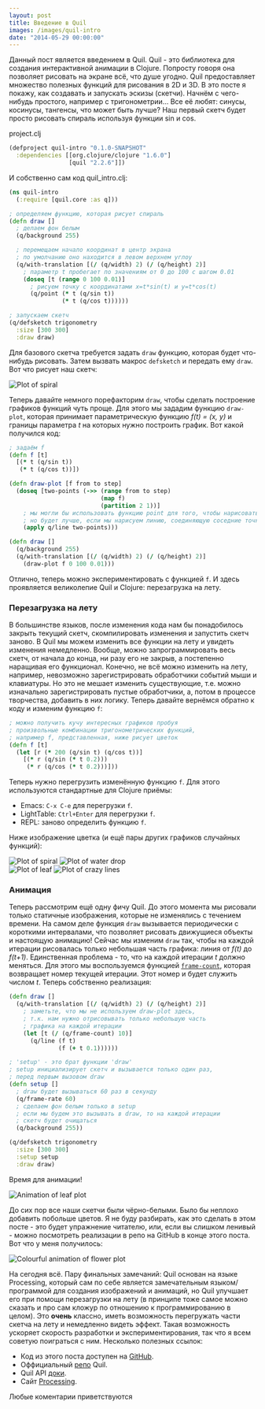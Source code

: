 ```yaml
---
layout: post
title: Введение в Quil
images: /images/quil-intro
date: "2014-05-29 00:00:00"
---
```


Данный пост является введением в Quil. Quil - это библиотека для создания интерактивной анимации в Clojure. Попросту говоря она позволяет рисовать на экране всё, что душе угодно. Quil предоставляет множество полезных функций для рисования в 2D и 3D. В это посте я покажу, как создавать и запускать эскизы (скетчи). Начнём с чего-нибудь простого, например с тригонометрии... Все её любят: синусы, косинусы, тангенсы, что может быть лучше? Наш первый скетч будет просто рисовать спираль используя функции sin и cos.

project.clj

```clojure
(defproject quil-intro "0.1.0-SNAPSHOT"
  :dependencies [[org.clojure/clojure "1.6.0"]
                 [quil "2.2.6"]])
```

И собственно сам код quil_intro.clj:

```clojure
(ns quil-intro
  (:require [quil.core :as q]))

; определяем функцию, которая рисует спираль
(defn draw []
  ; делаем фон белым
  (q/background 255)

  ; перемещаем начало координат в центр экрана
  ; по умолчанию оно находится в левом верхнем углоу
  (q/with-translation [(/ (q/width) 2) (/ (q/height) 2)]
    ; параметр t пробегает по значениям от 0 до 100 с шагом 0.01
    (doseq [t (range 0 100 0.01)]
      ; рисуем точку с координатами x=t*sin(t) и y=t*cos(t)
      (q/point (* t (q/sin t))
               (* t (q/cos t))))))

; запускаем скетч
(q/defsketch trigonometry
  :size [300 300]
  :draw draw)
```

Для базового скетча требуется задать `draw` функцию, которая будет что-нибудь рисовать. Затем вызвать макрос `defsketch` и передать ему `draw`. Вот что рисует наш скетч:

![Plot of spiral]({{page.images}}/spiral.png)

Теперь давайте немного порефакторим `draw`, чтобы сделать построение графиков функций чуть проще. Для этого мы зададим функцию `draw-plot`, которая принимает параметрическую функцию *f(t) = (x, y)* и границы параметра *t* на которых нужно построить график. Вот какой получился код:

```clojure
; задаём f
(defn f [t]
  [(* t (q/sin t))
   (* t (q/cos t))])

(defn draw-plot [f from to step]
  (doseq [two-points (->> (range from to step)
                          (map f)
                          (partition 2 1))]
    ; мы могли бы использовать функцию point для того, чтобы нарисовать точку
    ; но будет лучше, если мы нарисуем линию, соединяющую соседние точки графика
    (apply q/line two-points)))

(defn draw []
  (q/background 255)
  (q/with-translation [(/ (q/width) 2) (/ (q/height) 2)]
    (draw-plot f 0 100 0.01)))
```

Отлично, теперь можно экспериментировать с функцией `f`. И здесь проявляется великолепие Quil и Clojure: перезагрузка на лету.

### Перезагрузка на лету
В большинстве языков, после изменения кода нам бы понадобилось закрыть текущий скетч, скомпилировать изменения и запустить скетч заново. В Quil мы можем изменить все функции на лету и увидеть изменения немедленно. Вообще, можно запрограммировать весь скетч, от начала до конца, ни разу его не закрыв, а постепенно наращивая его функционал. Конечно, не всё можно изменить на лету, например, невозможно зарегистрировать обработчики событий мыши и клавиатуры. Но это не мешает изменить существующие, т.е. можно изначально зарегистрировать пустые обработчики, а, потом в процессе творчества, добавить в них логику. Теперь давайте вернёмся обратно к коду и изменим функцию `f`:

```clojure
; можно получить кучу интересных графиков пробуя
; произвольные комбинации тригонометрических функций,
; например f, представленная, ниже рисует цветок
(defn f [t]
  (let [r (* 200 (q/sin t) (q/cos t))]
    [(* r (q/sin (* t 0.2)))
     (* r (q/cos (* t 0.2)))]))
```

Теперь нужно перегрузить изменённую функцию `f`. Для этого используются стандартные для Clojure приёмы:

* Emacs: `C-x C-e` для перегрузки `f`.
* LightTable: `Ctrl+Enter` для перегрузки `f`.
* REPL: заново определить функцию `f`.

Ниже изображение цветка (и ещё пары других графиков случайных функций):

![Plot of spiral]({{page.images}}/flower.png)
![Plot of water drop]({{page.images}}/water-drop.png)  
![Plot of leaf]({{page.images}}/leaf.png)
![Plot of crazy lines]({{page.images}}/crazy-lines.png)


### Анимация

Теперь рассмотрим ещё одну фичу Quil. До этого момента мы рисовали только статичные изображения, которые не изменялись с течением времени. На самом деле функция `draw` вызывается периодически с короткими интервалами, что позволяет рисовать движущиеся объекты и настоящую анимацию! Сейчас мы изменим `draw` так, чтобы на каждой итерации рисовалась только небольшая часть графика: линия от *f(t)* до *f(t+1)*. Единственная проблема - то, что на каждой итерации *t* должно меняться. Для этого мы воспользуемся функцией [`frame-count`](http://quil.info/api/environment#frame-count), которая возвращает номер текущей итерации. Этот номер и будет служить числом *t*. Теперь cобственно реализация:

```clojure
(defn draw []
  (q/with-translation [(/ (q/width) 2) (/ (q/height) 2)]
    ; заметьте, что мы не используем draw-plot здесь,
    ; т.к. нам нужно отрисовывать только небольшую часть
    ; графика на каждой итерации
    (let [t (/ (q/frame-count) 10)]
      (q/line (f t)
              (f (+ t 0.1))))))

; 'setup' - это брат функции 'draw'
; setup инициализирует скетч и вызывается только один раз,
; перед первым вызовом draw
(defn setup []
  ; draw будет вызываться 60 раз в секунду
  (q/frame-rate 60)
  ; сделаем фон белым только в setup
  ; если мы будем это вызывать в draw, то на каждой итерации
  ; скетч будет очищаться
  (q/background 255))

(q/defsketch trigonometry
  :size [300 300]
  :setup setup
  :draw draw)
```
Время для анимации!

![Animation of leaf plot]({{page.images}}/animation.gif)

До сих пор все наши скетчи были чёрно-белыми. Было бы неплохо добавить побольше цветов. Я не буду разбирать, как это сделать в этом посте - это будет упражнение читателю, или, если вы слишком ленивый - можно посмотреть реализации в репо на GitHub в конце этого поста. Вот что у меня получилось:

![Colourful animation of flower plot]({{page.images}}/animation-color.gif)

На сегодня всё. Пару финальных замечаний: Quil основан на языке Processing, который сам по себе является замечательным языком/программой для создания изображений и анимаций, но Quil улучшает его при помощи перезагрузки на лету (в принципе тоже самое можно сказать и про сам кложур по отношению к программированию в целом). Это **очень** классно, иметь возможность перегружать части скетча на лету и немедленно видеть эффект. Такая возможность ускоряет скорость разработки и экспериментирования, так что я всем советую поиграться с ним. Несколько полезных ссылок:

  * Код из этого поста доступен на [GitHub](https://github.com/nbeloglazov/blog-projects/tree/master/quil-intro).
  * Оффициальный [репо](https://github.com/quil/quil) Quil.
  * Quil API [доки](http://quil.info).
  * Сайт [Processing](http://processing.org).

Любые коментарии приветствуются
